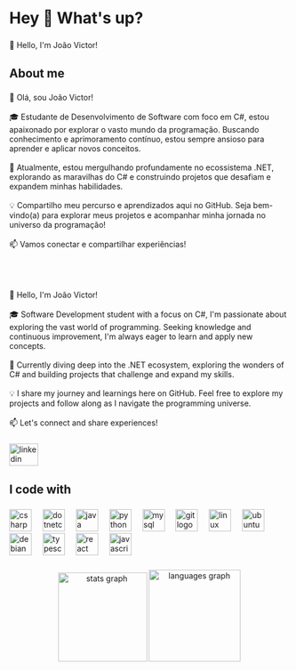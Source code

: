 <h1 align="left">Hey 👋 What's up?</h1>

###

<p align="left">👋 Hello, I'm João Victor!</p>

###

<h2 align="left">About me</h2>

###

<p align="left">👋 Olá, sou João Victor!<br><br>🎓 Estudante de Desenvolvimento de Software com foco em C#, estou apaixonado por explorar o vasto mundo da programação. Buscando conhecimento e aprimoramento contínuo, estou sempre ansioso para aprender e aplicar novos conceitos.<br><br>🚀 Atualmente, estou mergulhando profundamente no ecossistema .NET, explorando as maravilhas do C# e construindo projetos que desafiam e expandem minhas habilidades.<br><br>💡 Compartilho meu percurso e aprendizados aqui no GitHub. Seja bem-vindo(a) para explorar meus projetos e acompanhar minha jornada no universo da programação!<br><br>📫 Vamos conectar e compartilhar experiências!<br><br><br><br><br>👋 Hello, I'm João Victor!<br><br>🎓 Software Development student with a focus on C#, I'm passionate about exploring the vast world of programming. Seeking knowledge and continuous improvement, I'm always eager to learn and apply new concepts.<br><br>🚀 Currently diving deep into the .NET ecosystem, exploring the wonders of C# and building projects that challenge and expand my skills.<br><br>💡 I share my journey and learnings here on GitHub. Feel free to explore my projects and follow along as I navigate the programming universe.<br><br>📫 Let's connect and share experiences!</p>

###

<div align="left">
  <a href="www.linkedin.com/in/joão-victor-andrade-3b36b0255" >
    <img src="https://raw.githubusercontent.com/maurodesouza/profile-readme-generator/master/src/assets/icons/social/linkedin/default.svg" width="52" height="40" alt="linkedin logo"  />
  </a>
</div>

###

<h2 align="left">I code with</h2>

###

<div align="left">
  <img src="https://cdn.jsdelivr.net/gh/devicons/devicon/icons/csharp/csharp-original.svg" height="40" alt="csharp logo"  />
  <img width="12" />
  <img src="https://cdn.jsdelivr.net/gh/devicons/devicon/icons/dotnetcore/dotnetcore-original.svg" height="40" alt="dotnetcore logo"  />
  <img width="12" />
  <img src="https://cdn.jsdelivr.net/gh/devicons/devicon/icons/java/java-original.svg" height="40" alt="java logo"  />
  <img width="12" />
  <img src="https://cdn.jsdelivr.net/gh/devicons/devicon/icons/python/python-original.svg" height="40" alt="python logo"  />
  <img width="12" />
  <img src="https://cdn.jsdelivr.net/gh/devicons/devicon/icons/mysql/mysql-original.svg" height="40" alt="mysql logo"  />
  <img width="12" />
  <img src="https://cdn.jsdelivr.net/gh/devicons/devicon/icons/git/git-original.svg" height="40" alt="git logo"  />
  <img width="12" />
  <img src="https://cdn.jsdelivr.net/gh/devicons/devicon/icons/linux/linux-original.svg" height="40" alt="linux logo"  />
  <img width="12" />
  <img src="https://cdn.jsdelivr.net/gh/devicons/devicon/icons/ubuntu/ubuntu-plain.svg" height="40" alt="ubuntu logo"  />
  <img width="12" />
  <img src="https://cdn.jsdelivr.net/gh/devicons/devicon/icons/debian/debian-original.svg" height="40" alt="debian logo"  />
  <img width="12" />
  <img src="https://cdn.jsdelivr.net/gh/devicons/devicon/icons/typescript/typescript-original.svg" height="40" alt="typescript logo"  />
  <img width="12" />
  <img src="https://cdn.jsdelivr.net/gh/devicons/devicon/icons/react/react-original.svg" height="40" alt="react logo"  />
  <img width="12" />
  <img src="https://cdn.jsdelivr.net/gh/devicons/devicon/icons/javascript/javascript-original.svg" height="40" alt="javascript logo"  />
</div>

###

<div align="center">
  <img src="https://github-readme-stats.vercel.app/api?username=joaosec&hide_title=true&hide_rank=false&show_icons=true&include_all_commits=true&count_private=true&disable_animations=false&theme=dark&locale=en&hide_border=false&order=1" height="160" alt="stats graph"  />
  <img src="https://github-readme-stats.vercel.app/api/top-langs?username=joaosec&locale=en&hide_title=false&layout=compact&card_width=320&langs_count=5&theme=dark&hide_border=false&order=2" height="165" alt="languages graph"  />
</div>

###
